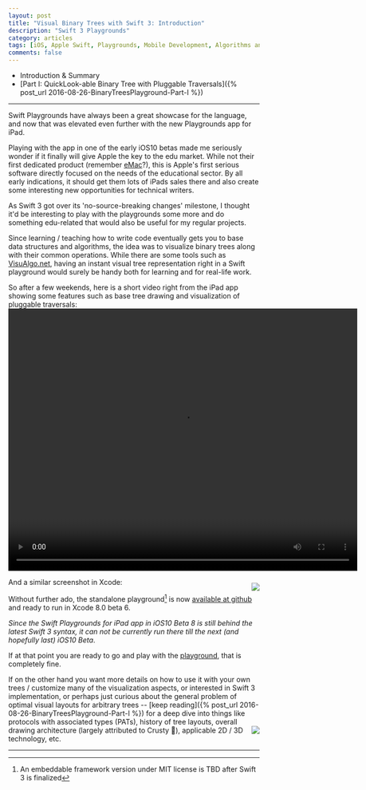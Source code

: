 ```yaml
---
layout: post
title: "Visual Binary Trees with Swift 3: Introduction"
description: "Swift 3 Playgrounds"
category: articles
tags: [iOS, Apple Swift, Playgrounds, Mobile Development, Algorithms and Data Structures]
comments: false
---
```


+ Introduction & Summary
+ [Part I: QuickLook-able Binary Tree with Pluggable Traversals]({% post_url 2016-08-26-BinaryTreesPlayground-Part-I %})

--------
Swift Playgrounds have always been a great showcase for the language, and now that was elevated even further with the new Playgrounds app for iPad.

Playing with the app in one of the early iOS10 betas made me seriously wonder if it finally will give Apple the key to the edu market. While not their first dedicated product (remember [eMac](https://en.wikipedia.org/wiki/EMac)?), this is  Apple's first serious software directly focused on the needs of the educational sector. By all early indications, it should get them lots of iPads sales there and also create some interesting new opportunities for technical writers.

As Swift 3 got over its 'no-source-breaking changes' milestone, I thought it'd be interesting to play with the playgrounds some more and do something edu-related that would also be useful for my regular projects.

Since learning / teaching how to write code eventually gets you to base data structures and algorithms, the idea was to visualize binary trees along with their common operations. While there are some tools such as [VisuAlgo.net](http://visualgo.net), having an instant visual tree representation right in a Swift playground would surely be handy both for learning and for real-life work.

So after a few weekends, here is a short video right from the iPad app showing some features such as base tree drawing and visualization of pluggable traversals:
<video width="700" height="526" controls="true">
<source src="{% if site.baseurl %}{{ site.baseurl }}{% endif %}/images/VisualBinaryTrees.mp4" type="video/mp4" />
</video>

And a similar screenshot in Xcode: <img style="float: right; margin: 10px 0px 0px 10px;" src="{% if site.baseurl %}{{ site.baseurl }}{% endif %}/images/tree4.png">

Without further ado, the standalone playground[^1] is now [available at github](https://github.com/akpw/VisualBinaryTrees) and ready to run in Xcode 8.0 beta 6.

_Since the Swift Playgrounds for iPad app in iOS10 Beta 8 is still behind the latest Swift 3 syntax, it can not be currently run there till the next (and hopefully last) iOS10 Beta_.

If at that point you are ready to go and play with the [playground](https://github.com/akpw/VisualBinaryTrees), that is completely fine.

If on the other hand you want more details on how to use it with your own trees / customize many of the visualization aspects, or interested in Swift 3 implementation, or perhaps just curious about the general problem of optimal visual layouts for arbitrary trees -- [keep reading]({% post_url 2016-08-26-BinaryTreesPlayground-Part-I %}) for a deep dive into things like protocols with associated types (PATs), history of tree layouts, overall drawing architecture (largely attributed to Crusty 👻), <img style="float: right; margin: 0px 0px;" src="{% if site.baseurl %}{{ site.baseurl }}{% endif %}/images/crusty.png"> applicable 2D / 3D technology, etc.

* * *
[^1]: An embeddable framework version under MIT license is TBD after Swift 3 is finalized


